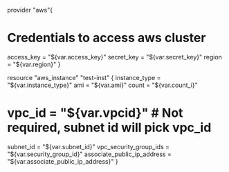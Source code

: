 provider "aws"{
  # Credentials to access aws cluster
  access_key = "${var.access_key}"
  secret_key = "${var.secret_key}"
  region = "${var.region}"
}

resource "aws_instance" "test-inst" {
  instance_type = "${var.instance_type}"
  ami           = "${var.ami}"
  count         = "${var.count_i}"
# vpc_id        = "${var.vpcid}" # Not required, subnet id will pick vpc_id
  subnet_id     = "${var.subnet_id}"
  vpc_security_group_ids = "${var.security_group_id}"
  associate_public_ip_address = "${var.associate_public_ip_address}"
}
 
